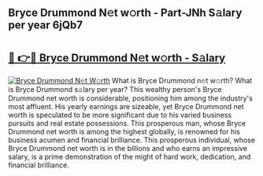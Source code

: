 ## Bryce Drummond N𝚎t w𝚘rth - Part-JNh S𝚊lary per year 6jQb7

# <h2><a href="http://gc0s8it.nevu.top/?p=Bryce+Drummond">🔗 👉🔴 Bryce Drummond N𝚎t w𝚘rth - S𝚊lary</a></h2>

[![Bryce Drummond N𝚎t W𝚘rth](https://i.imgur.com/Oavwk0R.jpeg)](http://gc0s8it.nevu.top/?p=Bryce+Drummond)
What is Bryce Drummond n𝚎t w𝚘rth? What is Bryce Drummond s𝚊lary per year?
This wealthy person's Bryce Drummond net worth is considerable, positioning him among the industry's most affluent. His yearly earnings are sizeable, yet Bryce Drummond net worth is speculated to be more significant due to his varied business pursuits and real estate possessions. This prosperous man, whose Bryce Drummond net worth is among the highest globally, is renowned for his business acumen and financial brilliance. This prosperous individual, whose Bryce Drummond net worth is in the billions and who earns an impressive salary, is a prime demonstration of the might of hard work, dedication, and financial brilliance.
